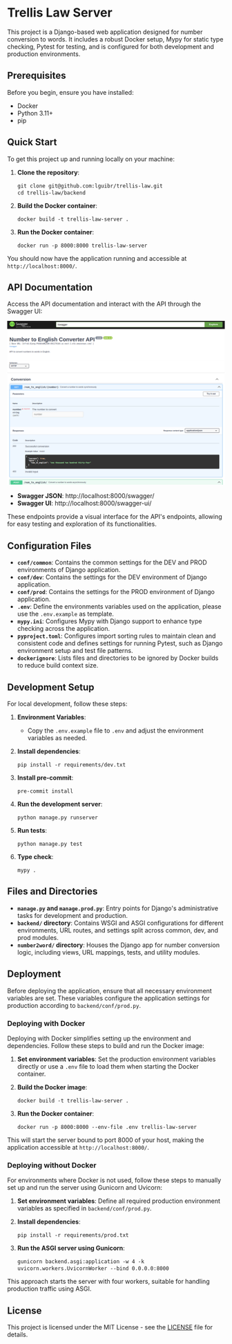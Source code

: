 # Trellis Law Server

This project is a Django-based web application designed for number conversion to words. It includes a robust Docker setup, Mypy for static type checking, Pytest for testing, and is configured for both development and production environments.

## Prerequisites

Before you begin, ensure you have installed:

- Docker
- Python 3.11+
- pip

## Quick Start

To get this project up and running locally on your machine:

1. **Clone the repository**:

   ```
   git clone git@github.com:lguibr/trellis-law.git
   cd trellis-law/backend
   ```

2. **Build the Docker container**:

   ```
   docker build -t trellis-law-server .
   ```

3. **Run the Docker container**:
   ```
   docker run -p 8000:8000 trellis-law-server
   ```

You should now have the application running and accessible at `http://localhost:8000/`.

## API Documentation

Access the API documentation and interact with the API through the Swagger UI:

![Swagger Screen Shoot](./../assets/swaggerui-screenshot.png)

- **Swagger JSON**: http://localhost:8000/swagger/
- **Swagger UI**: http://localhost:8000/swagger-ui/

These endpoints provide a visual interface for the API's endpoints, allowing for easy testing and exploration of its functionalities.

## Configuration Files

- **`conf/common`**: Contains the common settings for the DEV and PROD environments of Django application.
- **`conf/dev`**: Contains the settings for the DEV environment of Django application.
- **`conf/prod`**: Contains the settings for the PROD environment of Django application.
- **`.env`**: Define the environments variables used on the application, please use the `.env.example` as template.
- **`mypy.ini`**: Configures Mypy with Django support to enhance type checking across the application.
- **`pyproject.toml`**: Configures import sorting rules to maintain clean and consistent code and defines settings for running Pytest, such as Django environment setup and test file patterns.
- **`dockerignore`**: Lists files and directories to be ignored by Docker builds to reduce build context size.

## Development Setup

For local development, follow these steps:

1. **Environment Variables**:

   - Copy the `.env.example` file to `.env` and adjust the environment variables as needed.

2. **Install dependencies**:

   ```
   pip install -r requirements/dev.txt
   ```

3. **Install pre-commit**:

   ```
   pre-commit install
   ```

4. **Run the development server**:

   ```
   python manage.py runserver
   ```

5. **Run tests**:

   ```
   python manage.py test
   ```

6. **Type check**:
   ```
   mypy .
   ```

## Files and Directories

- **`manage.py` and `manage.prod.py`**: Entry points for Django's administrative tasks for development and production.
- **`backend/` directory**: Contains WSGI and ASGI configurations for different environments, URL routes, and settings split across common, dev, and prod modules.
- **`number2word/` directory**: Houses the Django app for number conversion logic, including views, URL mappings, tests, and utility modules.

## Deployment

Before deploying the application, ensure that all necessary environment variables are set. These variables configure the application settings for production according to `backend/conf/prod.py`.

### Deploying with Docker

Deploying with Docker simplifies setting up the environment and dependencies. Follow these steps to build and run the Docker image:

1. **Set environment variables**:
   Set the production environment variables directly or use a `.env` file to load them when starting the Docker container.

2. **Build the Docker image**:

   ```
   docker build -t trellis-law-server .
   ```

3. **Run the Docker container**:
   ```
   docker run -p 8000:8000 --env-file .env trellis-law-server
   ```

This will start the server bound to port 8000 of your host, making the application accessible at `http://localhost:8000/`.

### Deploying without Docker

For environments where Docker is not used, follow these steps to manually set up and run the server using Gunicorn and Uvicorn:

1. **Set environment variables**:
   Define all required production environment variables as specified in `backend/conf/prod.py`.

2. **Install dependencies**:

   ```
   pip install -r requirements/prod.txt
   ```

3. **Run the ASGI server using Gunicorn**:
   ```
   gunicorn backend.asgi:application -w 4 -k uvicorn.workers.UvicornWorker --bind 0.0.0.0:8000
   ```

This approach starts the server with four workers, suitable for handling production traffic using ASGI.

## License

This project is licensed under the MIT License - see the [LICENSE](./../LICENSE) file for details.
